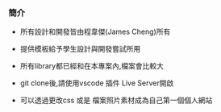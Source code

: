 ### 簡介

* 所有設計和開發皆由程韋傑(James Cheng)所有
* 提供模板給予學生設計與開發嘗試所用
* 所有library都已經和在本專案內,檔案會比較大
* git clone後,請使用vscode 插件 Live Server開啟

* 可以透過更改css 或是 檔案照片素材成為自己第一個個人網站